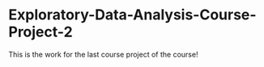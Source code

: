 # Exploratory-Data-Analysis-Course-Project-2

This is the work for the last course project of the course!
